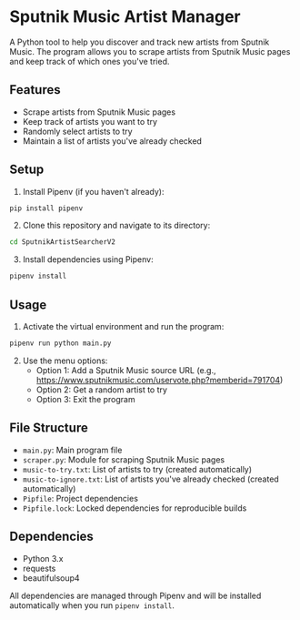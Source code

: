 # Sputnik Music Artist Manager

A Python tool to help you discover and track new artists from Sputnik Music. The program allows you to scrape artists from Sputnik Music pages and keep track of which ones you've tried.

## Features

- Scrape artists from Sputnik Music pages
- Keep track of artists you want to try
- Randomly select artists to try
- Maintain a list of artists you've already checked

## Setup

1. Install Pipenv (if you haven't already):
```bash
pip install pipenv
```

2. Clone this repository and navigate to its directory:
```bash
cd SputnikArtistSearcherV2
```

3. Install dependencies using Pipenv:
```bash
pipenv install
```

## Usage

1. Activate the virtual environment and run the program:
```bash
pipenv run python main.py
```

2. Use the menu options:
   - Option 1: Add a Sputnik Music source URL (e.g., https://www.sputnikmusic.com/uservote.php?memberid=791704)
   - Option 2: Get a random artist to try
   - Option 3: Exit the program

## File Structure

- `main.py`: Main program file
- `scraper.py`: Module for scraping Sputnik Music pages
- `music-to-try.txt`: List of artists to try (created automatically)
- `music-to-ignore.txt`: List of artists you've already checked (created automatically)
- `Pipfile`: Project dependencies
- `Pipfile.lock`: Locked dependencies for reproducible builds

## Dependencies

- Python 3.x
- requests
- beautifulsoup4

All dependencies are managed through Pipenv and will be installed automatically when you run `pipenv install`. 